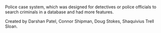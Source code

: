 Police case system, which was designed for detectives or police officials to search criminals in a database and had more features.

Created by Darshan Patel, Connor Shipman, Doug Stokes, Shaquivius Trell Sloan.
